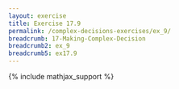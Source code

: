```yaml
---
layout: exercise
title: Exercise 17.9
permalink: /complex-decisions-exercises/ex_9/
breadcrumb: 17-Making-Complex-Decision
breadcrumb2: ex_9
breadcrumb5: ex17.9
---
```


{% include mathjax_support %}

